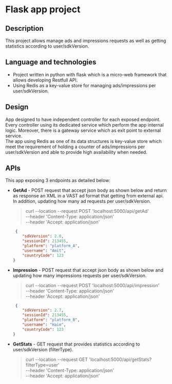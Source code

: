 # Flask app project

## Description
This project allows manage ads and impressions requests as well as getting statistics according to user/sdkVersion.

## Language and technologies
* Project written in python with flask which is a micro-web framework that allows developing Restfull API.
* Using Redis as a key-value store for managing ads/impressions per user/sdkVersion.

## Design
App designed to have independent controller for each exposed endpoint. Every controller using its dedicated service which perform the app internal logic. Moreover, there is a gateway service which as exit point to external service.  
The app using Redis as one of its data structures is key-value store which meet the requirement of holding a counter of ads/impressions per user/sdkVersion and able to provide high availability when needed.

## APIs
This app exposing 3 endpoints as detailed below:
* **GetAd** - POST request that accept json body as shown below and return as response an XML in a VAST ad format that getting from external api. In addition, updating how many ad requests per user/sdkVersion.
    > curl --location --request POST 'localhost:5000/api/getAd' \
--header 'Content-Type: application/json' \
--header 'Accept: application/json'
    ```json
     {
        "sdkVersion": 2.0,
        "sessionId": 213455,
        "platform": "platform_A",
        "username": "Amit",
        "countryCode": 123
    }
    ```
* **Impression** - POST request that accept json body as shown below and updating how many impressions requests per user/sdkVersion.
    > curl --location --request POST 'localhost:5000/api/impression' \
--header 'Content-Type: application/json' \
--header 'Accept: application/json'
    ```json
     {
        "sdkVersion": 2.7,
        "sessionId": 213455,
        "platform": "platform_B",
        "username": "Haim",
        "countryCode": 123
    }
    ```
* **GetStats** - GET request that provides statistics according to user/sdkVersion (filterType).
    > curl --location --request GET 'localhost:5000/api/getStats?filterType=user' \
--header 'Content-Type: application/json' \
--header 'Accept: application/json'
